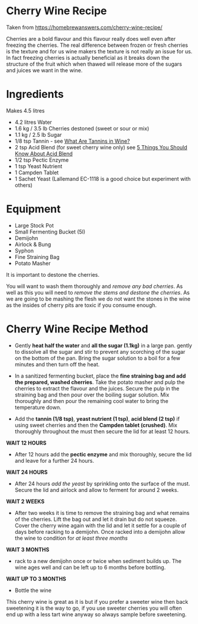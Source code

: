 # Cherry Wine Recipe

Taken from https://homebrewanswers.com/cherry-wine-recipe/

Cherries are a bold flavour and this flavour really does well even after freezing the cherries. The real difference between frozen or fresh cherries is the texture and for us wine makers the texture is not really an issue for us. In fact freezing cherries is actually beneficial as it breaks down the structure of the fruit which when thawed will release more of the sugars and juices we want in the wine.



# Ingredients 

Makes 4.5 litres 

- 4.2 litres Water
- 1.6 kg / 3.5 lb Cherries destoned (sweet or sour or mix)
- 1.1 kg / 2.5 lb Sugar
- 1/8 tsp Tannin - see [What Are Tannins in Wine?
](https://winefolly.com/review/what-are-tannins-in-wine/)
- 2 tsp Acid Blend (for sweet cherry wine only) see [5 Things You Should Know About Acid Blend](https://blog.eckraus.com/5-things-you-should-know-about-acid-blend)
- 1/2 tsp Pectic Enzyme
- 1 tsp Yeast Nutrient
- 1 Campden Tablet
- 1 Sachet Yeast (Lallemand EC-1118 is a good choice but experiment with others)


# Equipment
- Large Stock Pot
- Small Fermenting Bucket (5l)
- Demijohn
- Airlock & Bung
- Syphon
- Fine Straining Bag
- Potato Masher


It is important to destone the cherries.

You will want to wash them thoroughly and *remove any bad cherries*. As well as this you will need to *remove the stems and destone the cherries*. As we are going to be mashing the flesh we do not want the stones in the wine as the insides of cherry pits are toxic if you consume enough.


# Cherry Wine Recipe Method

- Gently **heat half the water** and **all the sugar (1.1kg)** in a large pan.
gently to dissolve all the sugar and stir to prevent any scorching of the sugar on the bottom of the pan. 
Bring the sugar solution to a boil for a few minutes and then turn off the heat.

- In a sanitized fermenting bucket, place the **fine straining bag and add the prepared, washed cherries**. Take the potato masher and pulp the cherries to extract the flavour and the juices. Secure the pulp in the straining bag and then pour over the boiling sugar solution. Mix thoroughly and then pour the remaining cool water to bring the temperature down.

- Add the **tannin (1/8 tsp)**, **yeast nutrient (1 tsp)**, **acid blend (2 tsp)** if using sweet cherries and then the **Campden tablet (crushed)**. Mix thoroughly throughout the must then secure the lid for at least 12 hours.

**WAIT 12 HOURS** 

- After 12 hours add the **pectic enzyme** and mix thoroughly, secure the lid and leave for a further 24 hours.

**WAIT 24 HOURS** 
 
- After 24 hours *add the yeast* by sprinkling onto the surface of the must. Secure the lid and airlock and allow to ferment for around 2 weeks.

**WAIT 2 WEEKS**

- After two weeks it is time to remove the straining bag and what remains of the cherries. Lift the bag out and let it drain but do not squeeze. Cover the cherry wine again with the lid and let it settle for a couple of days before racking to a demijohn. Once racked into a demijohn allow the wine to condition for *at least three months*

**WAIT 3 MONTHS** 

- rack to a new demijohn once or twice when sediment builds up. The wine ages well and can be left up to 6 months before bottling.

**WAIT UP TO 3 MONTHS** 

- Bottle the wine

This cherry wine is great as it is but if you prefer a sweeter wine then back sweetening it is the way to go, if you use sweeter cherries you will often end up with a less tart wine anyway so always sample before sweetening.

